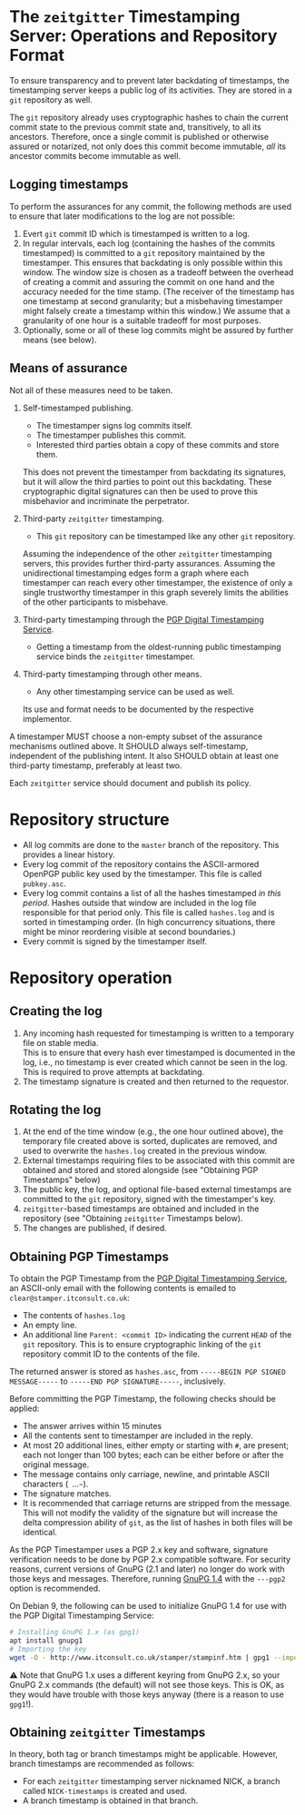 # The `zeitgitter` Timestamping Server: Operations and Repository Format

To ensure transparency and to prevent later backdating of timestamps,
the timestamping server keeps a public log of its activities. They
are stored in a `git` repository as well.

The `git` repository already uses cryptographic hashes to chain the
current commit state to the previous commit state and, transitively,
to all its ancestors. Therefore, once a single commit is published
or otherwise assured or notarized, not only does this commit become
immutable, *all* its ancestor commits become immutable as well.

## Logging timestamps

To perform the assurances for any commit, the following methods are used
to ensure that later modifications to the log are not possible:

1. Evert `git` commit ID which is timestamped is written to a log.
2. In regular intervals, each log (containing the hashes of the commits
   timestamped) is committed to a `git` repository maintained by the
   timestamper. This ensures that backdating is only possible within
   this window. The window size is chosen as a tradeoff between the
   overhead of creating a commit and assuring the commit on one hand
   and the accuracy needed for the time stamp. (The receiver of the
   timestamp has one timestamp at second granularity; but a misbehaving
   timestamper might falsely create a timestamp within this window.)
   We assume that a granularity of one hour is a suitable tradeoff for
   most purposes.
3. Optionally, some or all of these log commits might be assured by
   further means (see below).
   
## Means of assurance

Not all of these measures need to be taken.

1. Self-timestamped publishing.
   * The timestamper signs log commits itself.
   * The timestamper publishes this commit.
   * Interested third parties obtain a copy of these commits and store them.

   This does not prevent the timestamper from backdating its signatures,
   but it will allow the third parties to point out this backdating.
   These cryptographic digital signatures can then be used to
   prove this misbehavior and incriminate the perpetrator.

2. Third-party `zeitgitter` timestamping.
   * This `git` repository can be timestamped like any other `git`
     repository.

   Assuming the independence of the other `zeitgitter` timestamping servers,
   this provides further third-party assurances. Assuming the
   unidirectional timestamping edges form a graph where each timestamper
   can reach every other timestamper, the existence of only a single
   trustworthy timestamper in this graph severely limits the abilities
   of the other participants to misbehave.

3. Third-party timestamping through the
   [PGP Digital Timestamping Service](http://www.itconsult.co.uk/stamper.htm).
   * Getting a timestamp from the oldest-running public timestamping
     service binds the `zeitgitter` timestamper.

4. Third-party timestamping through other means.
   * Any other timestamping service can be used as well.
   
   Its use and format needs to be documented by the respective
   implementor.

A timestamper MUST choose a non-empty subset of the assurance mechanisms
outlined above. It SHOULD always self-timestamp, independent of the
publishing intent. It also SHOULD obtain at least one third-party
timestamp, preferably at least two.

Each `zeitgitter` service should document and publish its policy.

# Repository structure

- All log commits are done to the `master` branch of the repository.
  This provides a linear history.
- Every log commit of the repository contains the ASCII-armored OpenPGP
  public key used by the timestamper. This file is called `pubkey.asc`.
- Every log commit contains a list of all the hashes timestamped *in
  this period*. Hashes outside that window are included in the log file
  responsible for that period only. This file is called `hashes.log`
  and is sorted in timestamping order. (In high concurrency situations,
  there might be minor reordering visible at second boundaries.)
- Every commit is signed by the timestamper itself.

# Repository operation

## Creating the log

1. Any incoming hash requested for timestamping is written to a
   temporary file on stable media.  
   This is to ensure that every hash ever timestamped is documented in
   the log, i.e., no timestamp is ever created which cannot be seen in
   the log. This is required to prove attempts at backdating.
2. The timestamp signature is created and then returned to the requestor.

## Rotating the log

1. At the end of the time window (e.g., the one hour outlined above),
   the temporary file created above is sorted, duplicates are removed,
   and used to overwrite the `hashes.log` created in the previous
   window.
2. External timestamps requiring files to be associated with this commit
   are obtained and stored and stored alongside (see "Obtaining PGP
   Timestamps" below)
3. The public key, the log, and optional file-based external timestamps
   are committed to the `git` repository, signed with the timestamper's
   key.
4. `zeitgitter`-based timestamps are obtained and included in the repository
   (see "Obtaining `zeitgitter` Timestamps below).
5. The changes are published, if desired.

## Obtaining PGP Timestamps

To obtain the PGP Timestamp from the
[PGP Digital Timestamping Service](http://www.itconsult.co.uk/stamper.htm),
an ASCII-only email with the following contents is emailed to
`clear@stamper.itconsult.co.uk`:

- The contents of `hashes.log`
- An empty line.
- An additional line `Parent: <commit ID>` indicating the current
  `HEAD` of the `git` repository. This is to ensure cryptographic
  linking of the `git` repository commit ID to the contents of the
  file.

The returned answer is stored as `hashes.asc`, from
`-----BEGIN PGP SIGNED MESSAGE-----` to `-----END PGP SIGNATURE-----`,
inclusively.

Before committing the PGP Timestamp, the following checks should be
applied:

- The answer arrives within 15 minutes
- All the contents sent to timestamper are included in the reply.
- At most 20 additional lines, either empty or starting with `#`,
  are present; each not longer than 100 bytes; each can be either before
  or after the original message.
- The message contains only carriage, newline, and printable
  ASCII characters (` `…`~`).
- The signature matches.
- It is recommended that carriage returns are stripped from the message.
  This will not modify the validity of the signature but will increase
  the delta compression ability of `git`, as the list of hashes in both
  files will be identical.

As the PGP Timestamper uses a PGP 2.x key and software, signature verification
needs to be done by PGP 2.x compatible software.  For security reasons, current
versions of GnuPG (2.1 and later) no longer do work with those keys and
messages. Therefore, running [GnuPG 1.4](https://www.gnupg.org/download/) with
the `---pgp2` option is recommended.

On Debian 9, the following can be used to initialize GnuPG 1.4 for use with
the PGP Digital Timestamping Service:

```sh
# Installing GnuPG 1.x (as gpg1)
apt install gnupg1
# Importing the key
wget -O - http://www.itconsult.co.uk/stamper/stampinf.htm | gpg1 --import --pgp2
```
:warning: Note that GnuPG 1.x uses a different keyring from GnuPG 2.x, so your
GnuPG 2.x commands (the default) will not see those keys. This is OK, as they
would have trouble with those keys anyway (there is a reason to use `gpg1`!).

## Obtaining `zeitgitter` Timestamps

In theory, both tag or branch timestamps might be applicable. However,
branch timestamps are recommended as follows:

- For each `zeitgitter` timestamping server nicknamed NICK, a branch called
  `NICK-timestamps` is created and used.
- A branch timestamp is obtained in that branch.

